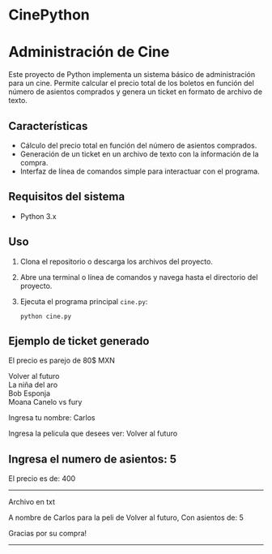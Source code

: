 # CinePython

# Administración de Cine

Este proyecto de Python implementa un sistema básico de administración para un cine. Permite calcular el precio total de los boletos en función del número de asientos comprados y genera un ticket en formato de archivo de texto.

## Características

- Cálculo del precio total en función del número de asientos comprados.
- Generación de un ticket en un archivo de texto con la información de la compra.
- Interfaz de línea de comandos simple para interactuar con el programa.

## Requisitos del sistema

- Python 3.x

## Uso

1. Clona el repositorio o descarga los archivos del proyecto.

2. Abre una terminal o línea de comandos y navega hasta el directorio del proyecto.

3. Ejecuta el programa principal `cine.py`:

   ```shell
   python cine.py

## Ejemplo de ticket generado

El precio es parejo de 80$ MXN

Volver al futuro   
La niña del aro    
Bob Esponja        
Moana
Canelo vs fury     

Ingresa tu nombre: Carlos

Ingresa la pelicula que desees ver: Volver al futuro

Ingresa el numero de asientos: 5
----------------------------------------------------------
El precio es de: 400

----------------------------------------------------------
Archivo en txt

A nombre de Carlos para la peli de Volver al futuro, Con asientos de: 5

Gracias por su compra!

----------------------------------------------------------
